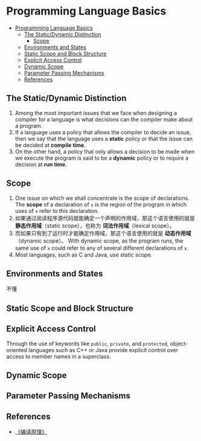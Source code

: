 # Programming Language Basics


<!-- TOC -->

- [Programming Language Basics](#programming-language-basics)
    - [The Static/Dynamic Distinction](#the-staticdynamic-distinction)
        - [Scope](#scope)
    - [Environments and States](#environments-and-states)
    - [Static Scope and Block Structure](#static-scope-and-block-structure)
    - [Explicit Access Control](#explicit-access-control)
    - [Dynamic Scope](#dynamic-scope)
    - [Parameter Passing Mechanisms](#parameter-passing-mechanisms)
    - [References](#references)

<!-- /TOC -->


## The Static/Dynamic Distinction
1. Among the most important issues that we face when designing a compiler for a language is what decisions can the compiler make about a program.
2. If a language uses a policy that allows the compiler to decide an issue, then we say that the language uses a **static** policy or that the issue can be decided at **compile time**. 
3. On the other hand, a policy that only allows a decision to be made when we execute the program is said to be a **dynamic** policy or to require a decision at **run time**.


## Scope
1. One issue on which we shall concentrate is the scope of declarations. The **scope** of a declaration of `x` is the region of the program in which uses of `x` refer to this declaration. 
2. 如果通过阅读程序源代码就能确定一个声明的作用域，那这个语言使用的就是 **静态作用域**（static scope），也称为 **词法作用域**（lexical scope）。
3. 而如果只有到了运行时才能确定作用域，那这个语言使用的就是 **动态作用域**（dynamic scope）。 With dynamic scope, as the program runs, the same use of `x` could refer to any of several diﬀerent declarations of `x`. 
4. Most languages, such as C and Java, use static scope.


## Environments and States
不懂


## Static Scope and Block Structure


## Explicit Access Control
Through the use of keywords like `public`, `private`, and `protected`, object-oriented languages such as C++ or Java provide explicit control over access to member names in a superclass.


## Dynamic Scope


## Parameter Passing Mechanisms

## References
* [《编译原理》](https://book.douban.com/subject/3296317/)